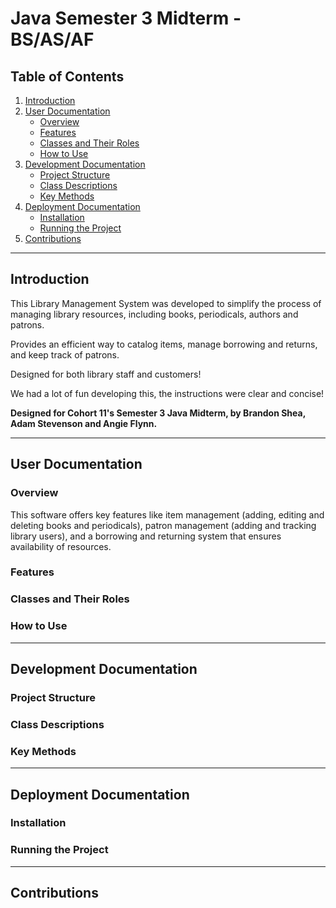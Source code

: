 # Java Semester 3 Midterm - BS/AS/AF

## Table of Contents
1. [Introduction](#introduction)
2. [User Documentation](#user-documentation)
    - [Overview](#overview)
    - [Features](#features)
    - [Classes and Their Roles](#classes-and-their-roles)
    - [How to Use](#how-to-use)
3. [Development Documentation](#development-documentation)
    - [Project Structure](#project-structure)
    - [Class Descriptions](#class-descriptions)
    - [Key Methods](#key-methods)
4. [Deployment Documentation](#deployment-documentation)
    - [Installation](#installation)
    - [Running the Project](#running-the-project)
5. [Contributions](#contributions)

---

## Introduction
This Library Management System was developed to simplify the process of managing library resources, including books,
periodicals, authors and patrons.

Provides an efficient way to catalog items, manage borrowing and returns, and keep track of patrons. 

Designed for both library staff and customers!

We had a lot of fun developing this, the instructions were clear and concise!

**Designed for Cohort 11's Semester 3 Java Midterm, by Brandon Shea, Adam Stevenson and Angie Flynn.**


---

## User Documentation

### Overview
This software offers key features like item management (adding, editing and deleting books and periodicals),
patron management (adding and tracking library users), and a borrowing and returning system that ensures availability
of resources.

### Features


### Classes and Their Roles


### How to Use


---

## Development Documentation

### Project Structure


### Class Descriptions


### Key Methods


---

## Deployment Documentation

### Installation


### Running the Project

---

## Contributions

